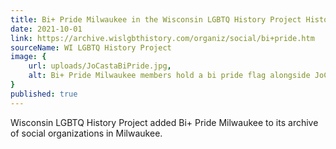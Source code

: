 ```yaml
---
title: Bi+ Pride Milwaukee in the Wisconsin LGBTQ History Project Historical Archive
date: 2021-10-01
link: https://archive.wislgbthistory.com/organiz/social/bi+pride.htm
sourceName: WI LGBTQ History Project
image: {
    url: uploads/JoCastaBiPride.jpg,
    alt: Bi+ Pride Milwaukee members hold a bi pride flag alongside JoCasta Zamarripa
}
published: true
---
```


Wisconsin LGBTQ History Project added Bi+ Pride Milwaukee to its archive of social organizations in Milwaukee.